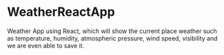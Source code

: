 # WeatherReactApp
Weather App using React, which will show the current place weather such as temperature, humidity, atmospheric pressure, wind speed, visibility and we are even able to save it.
